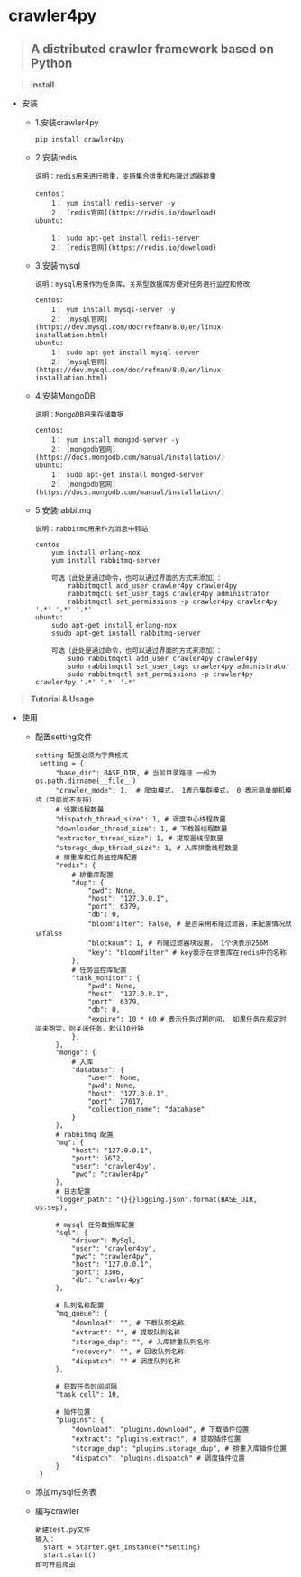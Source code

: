 # crawler4py
> ##  A distributed crawler framework based on Python

> **install**

+ 安装
        
    +   1.安装crawler4py
            
            pip install crawler4py
        
    +   2.安装redis
            
            说明：redis用来进行排重，支持集合排重和布隆过滤器排重
                
            centos：
                1： yum install redis-server -y
                2： [redis官网](https://redis.io/download)
            ubuntu: 
                
                1： sudo apt-get install redis-server
                2： [redis官网](https://redis.io/download)
  
    +   3.安装mysql
            
            说明：mysql用来作为任务库，关系型数据库方便对任务进行监控和修改
                
            centos: 
                1： yum install mysql-server -y
                2： [mysql官网](https://dev.mysql.com/doc/refman/8.0/en/linux-installation.html)
            ubuntu: 
                1： sudo apt-get install mysql-server
                2： [mysql官网](https://dev.mysql.com/doc/refman/8.0/en/linux-installation.html)
  
    +   4.安装MongoDB
            
            说明：MongoDB用来存储数据
                
            centos: 
                1： yum install mongod-server -y
                2： [mongodb官网](https://docs.mongodb.com/manual/installation/)
            ubuntu: 
                1： sudo apt-get install mongod-server
                2： [mongodb官网](https://docs.mongodb.com/manual/installation/)
  
    +   5.安装rabbitmq
            
            说明：rabbitmq用来作为消息中转站
                
            centos 
                yum install erlang-nox
                yum install rabbitmq-server
                    
                可选（此处是通过命令，也可以通过界面的方式来添加）：
                    rabbitmqctl add_user crawler4py crawler4py  
                    rabbitmqctl set_user_tags crawler4py administrator
                    rabbitmqctl set_permissions -p crawler4py crawler4py '.*' '.*' '.*'
            ubuntu: 
                sudo apt-get install erlang-nox
                ssudo apt-get install rabbitmq-server
                
                可选（此处是通过命令，也可以通过界面的方式来添加）：
                    sudo rabbitmqctl add_user crawler4py crawler4py  
                    sudo rabbitmqctl set_user_tags crawler4py administrator
                    sudo rabbitmqctl set_permissions -p crawler4py crawler4py '.*' '.*' '.*'
> **Tutorial & Usage**

+ 使用
    + 配置setting文件
                      
          setting 配置必须为字典格式
           setting = {
               "base_dir": BASE_DIR, # 当前目录路径 一般为os.path.dirname(__file__)
               "crawler_mode": 1,  # 爬虫模式， 1表示集群模式， 0 表示简单单机模式（目前尚不支持）
               # 设置线程数量
               "dispatch_thread_size": 1, # 调度中心线程数量
               "downloader_thread_size": 1, # 下载器线程数量
               "extractor_thread_size": 1, # 提取器线程数量
               "storage_dup_thread_size": 1, # 入库排重线程数量
               # 排重库和任务监控库配置
               "redis": {
                   # 排重库配置
                   "dup": {
                       "pwd": None,
                       "host": "127.0.0.1", 
                       "port": 6379,
                       "db": 0,
                       "bloomfilter": False, # 是否采用布隆过滤器，未配置情况默认false
                       "blocknum": 1, # 布隆过滤器块设置， 1个块表示256M
                       "key": "bloomfilter" # key表示在排重库在redis中的名称
                   },
                   # 任务监控库配置
                   "task_monitor": {
                       "pwd": None,
                       "host": "127.0.0.1",
                       "port": 6379,
                       "db": 0,
                       "expire": 10 * 60 # 表示任务过期时间， 如果任务在规定时间未跑完，则关闭任务，默认10分钟
                   },
               },
               "mongo": {
                   # 入库
                   "database": {
                       "user": None,
                       "pwd": None,
                       "host": "127.0.0.1",
                       "port": 27017,
                       "collection_name": "database"
                   }
               },
               # rabbitmq 配置
               "mq": {
                   "host": "127.0.0.1", 
                   "port": 5672,
                   "user": "crawler4py",
                   "pwd": "crawler4py"
               },
               # 日志配置
               "logger_path": "{}{}logging.json".format(BASE_DIR, os.sep),
               
               # mysql 任务数据库配置
               "sql": {
                   "driver": MySql,
                   "user": "crawler4py",
                   "pwd": "crawler4py",
                   "host": "127.0.0.1",
                   "port": 3306,
                   "db": "crawler4py"
               },
               
               # 队列名称配置
               "mq_queue": {
                   "download": "", # 下载队列名称
                   "extract": "", # 提取队列名称
                   "storage_dup": "", # 入库排重队列名称
                   "recovery": "", # 回收队列名称
                   "dispatch": "" # 调度队列名称
               },
               
               # 获取任务时间间隔
               "task_cell": 10,
               
               # 插件位置
               "plugins": {
                   "download": "plugins.download", # 下载插件位置
                   "extract": "plugins.extract", # 提取插件位置
                   "storage_dup": "plugins.storage_dup", # 排重入库插件位置
                   "dispatch": "plugins.dispatch" # 调度插件位置
               }
           }
             
    + 添加mysql任务表
    
    + 编写crawler 
          
          新建test.py文件
          输入：
            start = Starter.get_instance(**setting)
            start.start()
          即可开启爬虫
          
          
  
  
        
    
